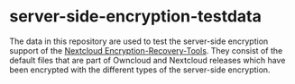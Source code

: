 # server-side-encryption-testdata

The data in this repository are used to test the server-side encryption support of the [Nextcloud Encryption-Recovery-Tools](https://github.com/nextcloud/encryption-recovery-tools). They consist of the default files that are part of Owncloud and Nextcloud releases which have been encrypted with the different types of the server-side encryption.

